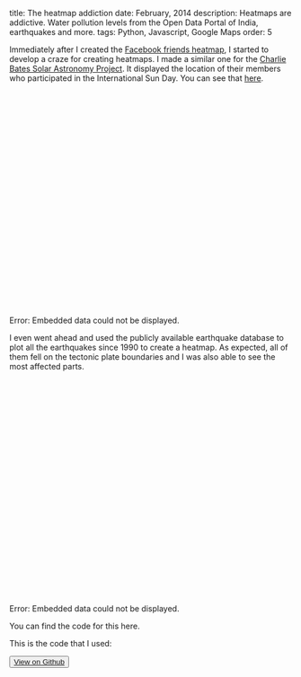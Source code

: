title: The heatmap addiction 
date: February, 2014
description: Heatmaps are addictive. Water pollution levels from the Open Data Portal of India, earthquakes and more.
tags: Python, Javascript, Google Maps 
order: 5

Immediately after I created the [Facebook friends heatmap](facebook-friends-heatmap/), I started to develop a craze for creating heatmaps. I made a similar one for the [Charlie Bates Solar Astronomy Project](http://www.charliebates.org/). It displayed the location of their members who participated in the International Sun Day. You can see that [here](http://www.solarastronomy.org/heatmap/sunday.html).

<object data="http://www.solarastronomy.org/heatmap/sunday.html" width="600" height="400"><embed src="http://www.solarastronomy.org/heatmap/sunday.html" width="600" height="400">Error: Embedded data could not be displayed.</object>

I even went ahead and used the publicly available earthquake database to plot all the earthquakes since 1990 to create a heatmap. As expected, all of them fell on the tectonic plate boundaries and I was also able to see the most affected parts.

<object data="../static/earthquakebig.html" width="600" height="400"><embed src="../static/earthquakebig.html" width="600" height="400">Error: Embedded data could not be displayed.</object>

You can find the code for this here.

This is the code that I used:

<button type="button" class="btn btn-info ">[View on Github](http://github.com/astronomersiva/Earthquake-Heat-map/)</button>

<script src="https://gist.github.com/astronomersiva/7067f9cbe8dbde0b18c0.js"></script>